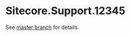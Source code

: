 # Sitecore.Support.12345

See [master branch](https://github.com/sitecoresupport/Sitecore.Support.12345) for details.